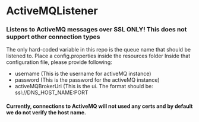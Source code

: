 # ActiveMQListener

<h3> Listens to ActiveMQ messages over SSL ONLY! This does not support other connection types </h3>

<p> The only hard-coded variable in this repo is the queue name that should be listened to.
Place a config.properties inside the resources folder
Inside that configuration file, please provide following: </p>

<ul>
  <li>username (This is the username for activeMQ instance)</li>
  <li> password (This is the password for the activeMQ instance) </li>
  <li> activeMQBrokerUri (This is the ui. The format should be: ssl://DNS_HOST_NAME:PORT</li>
</ul>


<h4> Currently, connections to ActiveMQ will not used any certs and by default we do not verify the host name. </h4>
